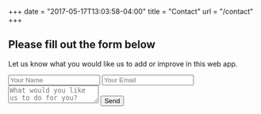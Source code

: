 +++
date = "2017-05-17T13:03:58-04:00"
title = "Contact"
url = "/contact"
+++

## Please fill out the form below

Let us know what you would like us to add or improve in this web app.

<form name="reservation" action="thank-you" netlify >
  <input type="text" placeholder="Your Name" name="name">
  <input type="email" placeholder="Your Email" name="email">
  <textarea name="message" placeholder="What would you like us to do for you?"></textarea>
  <button>Send</button>
</form>
